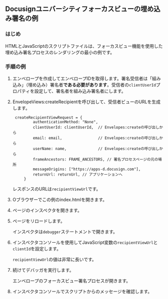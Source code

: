## Docusignユニバーシティフォーカスビューの埋め込み署名の例

### はじめ
HTMLとJavaScriptのスクリプトファイルは、フォーカスビュー機能を使用した埋め込み署名プロセスのレンダリングの最小の例です。 

### 手順の例
1. エンベロープを作成してエンベロープIDを取得します。署名受信者は「組み込み」（埋め込み）署名者**である必要があります**。受信者の`clientUserId`プロパティを設定して、署名者を組み込み署名者にします。
2. EnvelopeViews:createRecipientを呼び出して、受信者ビューのURLを生成します。

   ```
    createRecipientViewRequest = {
            authenticationMethod: "None",
            clientUserId: clientUserId,  // Envelopes:createの呼び出しから
            email: email,                // Envelopes:createの呼び出しから
            userName: name,              // Envelopes:createの呼び出しから
            frameAncestors: FRAME_ANCESTORS, // 署名プロセスページの元の場所
            messageOrigins: ["https://apps-d.docusign.com"],
            returnUrl: returnUrl, // アプリケーションへ
        }
    ```
   レスポンスのURLは`recipientViewUrl`です。
3. Oブラウザーでこの例のindex.htmlを開きます。
4. ページのインスペクタを開きます。
5. ページをリロードします。 

   インスペクタは`debugger`ステートメントで開きます。
6. インスペクタコンソールを使用してJavaScript変数の`recipientViewUrl`と`clientId`を設定します。 
   
   `recipientViewUrl`の値は非常に長いです。
7. 続けてデバッガを実行します。 
   
   エンベロープのフォーカスビュー署名プロセスが開きます。
8. インスペクタコンソールでスクリプトからのメッセージを確認します。